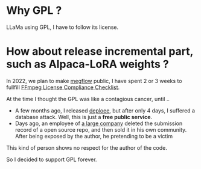 # Why GPL ?

LLaMa using GPL, I have to follow its license.


# How about release incremental part, such as Alpaca-LoRA weights ?

In 2022, we plan to make [megflow](https://github.com/MegEngine/MegFlow/) public, I have spent 2 or 3 weeks to fullfill [FFmpeg License Compliance Checklist](https://ffmpeg.org/legal.html).

At the time I thought the GPL was like a contagious cancer, until ..

* A few months ago, I released [deploee](platform.openmmlab.com/deploee/), but after only 4 days, I suffered a database attack. Well, this is just a **free public service**.
* Days ago, an employee of [a large company](https://github.com/tencent/) deleted the submission record of a open source repo, and then sold it in his own community. After being exposed by the author, he pretending to be a victim

This kind of person shows no respect for the author of the code. 

So I decided to support GPL forever.

